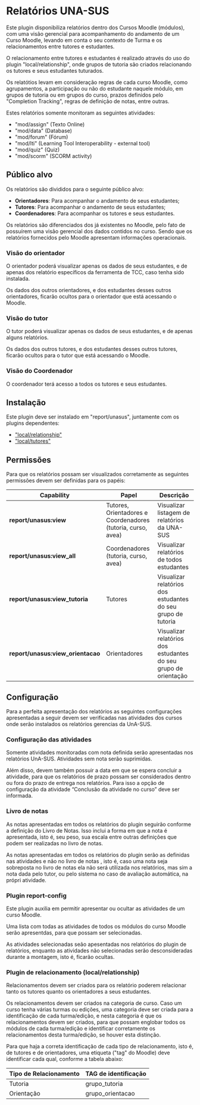 Relatórios UNA-SUS
==================

Este plugin disponibiliza relatórios dentro dos Cursos Moodle (módulos), com uma visão gerencial para acompanhamento do andamento de um Curso Moodle, levando em conta o seu contexto de Turma e os relacionamentos entre tutores e estudantes.

O relacionamento entre tutores e estudantes é realizado através do uso do plugin "local/relationship", onde grupos de tutoria são criados relacionando os tutores e seus estudantes tuturados.

Os relatótios levam em consideração regras de cada curso Moodle, como agrupamentos, a participação ou não do estudante naquele módulo, em grupos de tutoria ou em grupos do curso, prazos definidos pelo "Completion Tracking", regras de definição de notas, entre outras.

Estes relatórios somente monitoram as seguintes atividades:

* "mod/assign" (Texto Online)
* "mod/data" (Database)
* "mod/forum" (Fórum)
* "mod/lti" (Learning Tool Interoperability - external tool)
* "mod/quiz" (Quiz)
* "mod/scorm" (SCORM activity)


Público alvo
------------
Os relatórios são divididos para o seguinte público alvo:

* **Orientadores**: Para acompanhar o andamento de seus estudantes; 
* **Tutores**: Para acompanhar o andamento de seus estudantes; 
* **Coordenadores**: Para acompanhar os tutores e seus estudantes.

Os relatórios são diferenciados dos já existentes no Moodle, pelo fato de possuírem uma visão gerencial dos dados contidos no curso. Sendo que os relatórios fornecidos pelo Moodle apresentam informações operacionais.

### Visão do orientador

O orientador poderá visualizar apenas os dados de seus estudantes, e de apenas dos relatório específicos da ferramenta de TCC, caso tenha sido instalada.

Os dados dos outros orientadores, e dos estudantes desses outros orientadores, ficarão ocultos para o orientador que está acessando o Moodle.

### Visão do tutor

O tutor poderá visualizar apenas os dados de seus estudantes, e de apenas alguns relatórios.

Os dados dos outros tutores, e dos estudantes desses outros tutores, ficarão ocultos para o tutor que está acessando o Moodle.

### Visão do Coordenador

O coordenador terá acesso a todos os tutores e seus estudantes.

Instalação
----------

Este plugin deve ser instalado em "report/unasus", juntamente com os
plugins dependentes:

* ["local/relationship"](https://github.com/UFSC/moodle-local-relationship)
* ["local/tutores"](https://github.com/UFSC/moodle-local-tutores) 

Permissões
----------

Para que os relatórios possam ser visualizados corretamente as seguintes permissões devem ser definidas para os papéis:

|   Capability              | Papel | Descrição |
| --- | --- | --- |
| **report/unasus:view** | Tutores, Orientadores e Coordenadores (tutoria, curso, avea) | Visualizar listagem de relatórios da UNA-SUS | 
| **report/unasus:view_all** | Coordenadores (tutoria, curso, avea) | Visualizar relatórios de todos estudantes |
| **report/unasus:view_tutoria** | Tutores | Visualizar relatórios dos estudantes do seu grupo de tutoria |
| **report/unasus:view_orientacao**| Orientadores | Visualizar relatórios dos estudantes do seu grupo de orientação |

Configuração
------------

Para a perfeita apresentação dos relatórios as seguintes configurações apresentadas a seguir devem ser verificadas nas atividades dos cursos onde serão instalados os relatórios gerencias da UnA-SUS.

### Configuração das atividades

Somente atividades monitoradas com nota definida serão apresentadas nos relatórios UnA-SUS. Atividades sem nota serão suprimidas.

Além disso, devem também possuir a data em que se espera concluir a atividade, para que os relatórios de prazo possam ser considerados dentro ou fora do prazo de entrega nos relatórios. Para isso a opção de configuração da atividade “Conclusão da atividade no curso” deve ser informada.


### Livro de notas

As notas apresentadas em todos os relatórios do plugin seguirão conforme a definição do Livro de Notas. Isso inclui a forma em que a nota é apresentada, isto é, seu peso, sua escala entre outras definições que podem ser realizadas no livro de notas.

As notas apresentadas em todos os relatórios do plugin serão as definidas nas atividades e não no livro de notas , isto é, caso uma nota seja sobreposta no livro de notas ela não será utilizada nos relatórios, mas sim a nota dada pelo tutor, ou pelo sistema no caso de avaliação automática, na própri atividade.  

### Plugin report-config

Este plugin auxilia em permitir apresentar ou ocultar as atividades de um curso Moodle. 
 
Uma lista com todas as atividades de todos os módulos do curso Moodle serão apresentdas, para que possam ser selecionadas. 

As atividades selecionadas seão apesentadas nos relatórios do plugin de relatórios, enquanto as atividades não selecionadas serão desconsideradas durante a montagem, isto é, ficarão ocultas. 

### Plugin de relacionamento (local/relationship)

Relacionamentos devem ser criados para os relatório poderem relacionar tanto os tutores quanto os orientadores a seus estudantes.

Os relacionamentos devem ser criados na categoria de curso. Caso um curso tenha várias turmas ou edições, uma categoria deve ser criada para a identificação de cada turma/edição, e nesta categoria é que os relacionamentos devem ser criados, para que possam englobar todos os módulos de cada turma/edição e identificar corretamente os relacionamentos desta turma/edição, se houver esta distinção.  

Para que haja a correta identificação de cada tipo de relacionamento, isto é, de tutores e de orientadores, uma etiqueta ("tag" do Moodle) deve identificar cada qual, conforme a tabela abaixo:

| Tipo de Relacionamento | TAG de identificação|
| --- | --- |
| Tutoria | grupo_tutoria |
| Orientação | grupo_orientacao |
